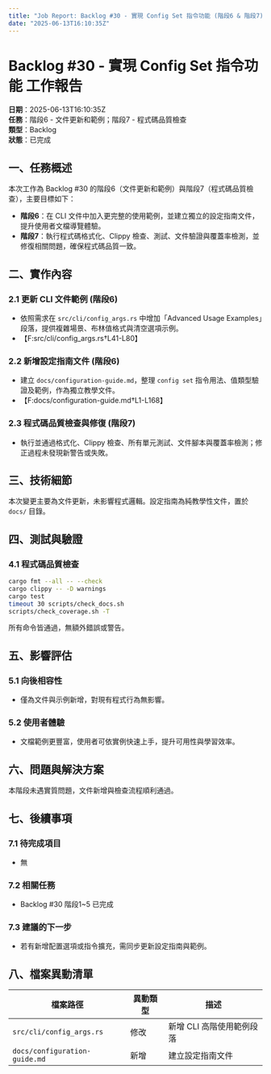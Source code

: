 ```yaml
---
title: "Job Report: Backlog #30 - 實現 Config Set 指令功能 (階段6 & 階段7)"
date: "2025-06-13T16:10:35Z"
---
```


# Backlog #30 - 實現 Config Set 指令功能 工作報告

**日期**：2025-06-13T16:10:35Z  
**任務**：階段6 - 文件更新和範例；階段7 - 程式碼品質檢查  
**類型**：Backlog  
**狀態**：已完成

## 一、任務概述

本次工作為 Backlog #30 的階段6（文件更新和範例）與階段7（程式碼品質檢查），主要目標如下：
- **階段6**：在 CLI 文件中加入更完整的使用範例，並建立獨立的設定指南文件，提升使用者文檔導覽體驗。
- **階段7**：執行程式碼格式化、Clippy 檢查、測試、文件驗證與覆蓋率檢測，並修復相關問題，確保程式碼品質一致。

## 二、實作內容

### 2.1 更新 CLI 文件範例 (階段6)
- 依照需求在 `src/cli/config_args.rs` 中增加「Advanced Usage Examples」段落，提供複雜場景、布林值格式與清空選項示例。
- 【F:src/cli/config_args.rs†L41-L80】

### 2.2 新增設定指南文件 (階段6)
- 建立 `docs/configuration-guide.md`，整理 `config set` 指令用法、值類型驗證及範例，作為獨立教學文件。
- 【F:docs/configuration-guide.md†L1-L168】

### 2.3 程式碼品質檢查與修復 (階段7)
- 執行並通過格式化、Clippy 檢查、所有單元測試、文件腳本與覆蓋率檢測；修正過程未發現新警告或失敗。

## 三、技術細節

本次變更主要為文件更新，未影響程式邏輯。設定指南為純教學性文件，置於 `docs/` 目錄。

## 四、測試與驗證

### 4.1 程式碼品質檢查
```bash
cargo fmt --all -- --check
cargo clippy -- -D warnings
cargo test
timeout 30 scripts/check_docs.sh
scripts/check_coverage.sh -T
```

所有命令皆通過，無額外錯誤或警告。

## 五、影響評估

### 5.1 向後相容性
- 僅為文件與示例新增，對現有程式行為無影響。

### 5.2 使用者體驗
- 文檔範例更豐富，使用者可依實例快速上手，提升可用性與學習效率。

## 六、問題與解決方案

本階段未遇實質問題，文件新增與檢查流程順利通過。

## 七、後續事項

### 7.1 待完成項目
- 無

### 7.2 相關任務
- Backlog #30 階段1~5 已完成

### 7.3 建議的下一步
- 若有新增配置選項或指令擴充，需同步更新設定指南與範例。

## 八、檔案異動清單

| 檔案路徑                           | 異動類型 | 描述                       |
|-----------------------------------|----------|----------------------------|
| `src/cli/config_args.rs`          | 修改     | 新增 CLI 高階使用範例段落   |
| `docs/configuration-guide.md`     | 新增     | 建立設定指南文件           |

